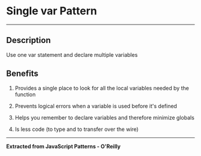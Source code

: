 **Single var Pattern**
==================
----------
Description
-----------
Use one var statement and declare multiple variables

Benefits
--------
1) Provides a single place to look for all the local variables needed by the function

2) Prevents logical errors when a variable is used before it's defined

3) Helps you remember to declare variables and therefore minimize globals

4) Is less code (to type and to transfer over the wire)

----------
**Extracted from JavaScript Patterns - O'Reilly**
